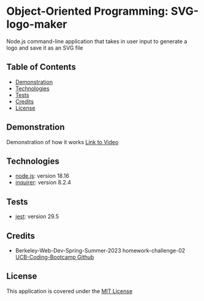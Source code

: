# Object-Oriented Programming: SVG-logo-maker
Node.js command-line application that takes in user input to generate a logo and save it as an SVG file

## Table of Contents
- [Demonstration](#demonstration)
- [Technologies](#technologies)
- [Tests](#tests)
- [Credits](#credits)
- [License](#license)

## Demonstration
Demonstration of how it works
[Link to Video](https://drive.google.com/file/d/1gAKPWpkG4J2Za2MDZzRuEpOYHlJBrlw3/view)

## Technologies
- [node.js](https://nodejs.org/en): version 18.16
- [inquirer](https://www.npmjs.com/package/inquirer/v/8.2.4): version 8.2.4 

## Tests
- [jest](https://jestjs.io/): version 29.5

## Credits
- Berkeley-Web-Dev-Spring-Summer-2023 homework-challenge-02 [UCB-Coding-Bootcamp Github](https://ucb.bootcampcontent.com/UCB-Coding-Bootcamp/UCB-VIRT-FSF-PT-03-2023-U-LOLC/-/tree/main/10-OOP/02-Challenge)

## License
This application is covered under the [MIT License](https://opensource.org/licenses/MIT)